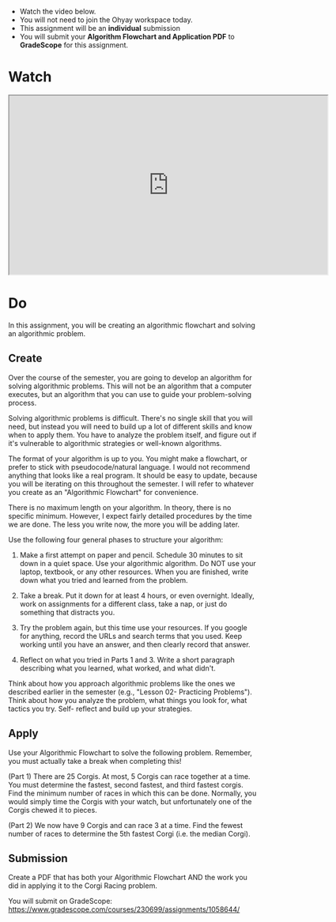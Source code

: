 ---
---




<div class="alert alert-info -waltz-literal">
  <ul>
    <li>Watch the video below.</li>
    <li>You will not need to join the Ohyay workspace today.</li>
    <li>This assignment will be an <strong>individual</strong> submission</li>
    <li>You will submit your <strong>Algorithm Flowchart and Application PDF</strong> to <strong>GradeScope</strong> for this assignment.</li>
  </ul>
</div>

# Watch

<iframe src="https://www.youtube.com/embed/S1IJYgy-H_c" width="644" height="362" allowfullscreen="allowfullscreen"
allow="accelerometer; autoplay; clipboard-write; encrypted-media; gyroscope; picture-in-picture"></iframe>

# Do

In this assignment, you will be creating an algorithmic flowchart and solving an algorithmic problem.

## Create

Over the course of the semester, you are going to develop an algorithm for solving algorithmic problems. This will not
be an algorithm that a computer executes, but an algorithm that you can use to guide your problem-solving process.

Solving algorithmic problems is difficult. There's no single skill that you will need, but instead you will need to
build up a lot of different skills and know when to apply them. You have to analyze the problem itself, and figure out
if it's vulnerable to algorithmic strategies or well-known algorithms.

The format of your algorithm is up to you. You might make a flowchart, or prefer to stick with pseudocode/natural
language. I would not recommend anything that looks like a real program. It should be easy to update, because you will
be iterating on this throughout the semester. I will refer to whatever you create as an "Algorithmic Flowchart" for
convenience.

There is no maximum length on your algorithm. In theory, there is no specific minimum. However, I expect fairly detailed
procedures by the time we are done. The less you write now, the more you will be adding later.

Use the following four general phases to structure your algorithm:

  1. Make a first attempt on paper and pencil. Schedule 30 minutes to sit down in a quiet space. Use your algorithmic algorithm. Do NOT use your laptop, textbook, or any other resources. When you are finished, write down what you tried and learned from the problem.

  2. Take a break. Put it down for at least 4 hours, or even overnight. Ideally, work on assignments for a different class, take a nap, or just do something that distracts you.

  3. Try the problem again, but this time use your resources. If you google for anything, record the URLs and search terms that you used. Keep working until you have an answer, and then clearly record that answer.

  4. Reflect on what you tried in Parts 1 and 3. Write a short paragraph describing what you learned, what worked, and what didn't.

Think about how you approach algorithmic problems like the ones we described earlier in the semester (e.g., "Lesson 02-
Practicing Problems"). Think about how you analyze the problem, what things you look for, what tactics you try. Self-
reflect and build up your strategies.

## Apply

Use your Algorithmic Flowchart to solve the following problem. Remember, you must actually take a break when completing
this!

(Part 1) There are 25 Corgis. At most, 5 Corgis can race together at a time. You must determine the fastest, second
fastest, and third fastest corgis. Find the minimum number of races in which this can be done. Normally, you would
simply time the Corgis with your watch, but unfortunately one of the Corgis chewed it to pieces.

(Part 2) We now have 9 Corgis and can race 3 at a time. Find the fewest number of races to determine the 5th fastest
Corgi (i.e. the median Corgi).

## Submission

Create a PDF that has both your Algorithmic Flowchart AND the work you did in applying it to the Corgi Racing problem.

You will submit on GradeScope: <https://www.gradescope.com/courses/230699/assignments/1058644/>